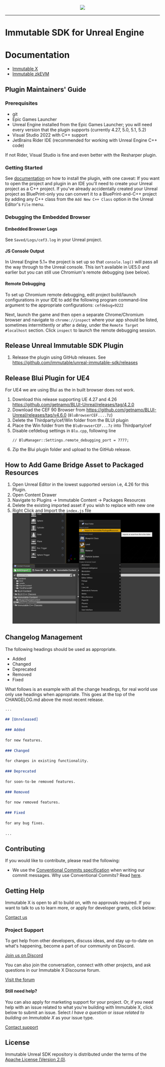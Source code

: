 <div align="center">
  <p align="center">
    <a  href="https://docs.x.immutable.com/docs">
      <img src="https://cdn.dribbble.com/users/1299339/screenshots/7133657/media/837237d447d36581ebd59ec36d30daea.gif" width="280"/>
    </a>
  </p>
</div>

---

# Immutable SDK for Unreal Engine

# Documentation

* [Immutable X](https://docs.immutable.com/docs/x/sdks/unreal)
* [Immutable zkEVM](https://docs.immutable.com/docs/zkEVM/sdks/unreal)

## Plugin Maintainers' Guide

### Prerequisites

- git
- Epic Games Launcher
- Unreal Engine installed from the Epic Games Launcher; you will need every version that the plugin supports (currently 4.27, 5.0, 5.1, 5.2)
- Visual Studio 2022 with C++ support
- JetBrains Rider IDE (recommended for working with Unreal Engine C++ code)

If not Rider, Visual Studio is fine and even better with the Resharper plugin.

### Getting Started

See [documentation](#documentation) on how to install the plugin, with one caveat:  If you want to open the project and plugin in an IDE you'll need to create your Unreal project as a C++ project.  If you've already accidentally created your Unreal project as BluePrint-only you can convert it to a BluePrint-and-C++ project by adding any C++ class from the `Add New C++ Class` option in the Unreal Editor's `File` menu.

### Debugging the Embedded Browser

#### Embedded Browser Logs

See `Saved/Logs/cef3.log` in your Unreal project.

#### JS Console Output

In Unreal Engine 5.1+ the project is set up so that `console.log()` will pass all the way through to the Unreal console.  This isn't available in UE5.0 and earlier but you can still use Chromium's remote debugging (see below).

#### Remote Debugging

To set up Chromium remote debugging, edit project build/launch configurations in your IDE to add the following program command-line argument to the appropriate configurations: `cefdebug=9222`

Next, launch the game and then open a separate Chrome/Chromium browser and navigate to `chrome://inspect` where your app should be listed, sometimes intermittently or after a delay, under the `Remote Target #localhost` section.  Click `inspect` to launch the remote debugging session.

## Release Unreal Immutable SDK Plugin

1. Release the plugin using GitHub releases. See https://github.com/immutable/unreal-immutable-sdk/releases

## Release Blui Plugin for UE4

For UE4 we are using Blui as the in built browser does not work.

1. Download this release supporting UE 4.27 and 4.26 https://github.com/getnamo/BLUI-Unreal/releases/tag/4.2.0
2. Download the CEF 90 Browser from https://github.com/getnamo/BLUI-Unreal/releases/tag/v4.6.0 (`BluBrowserCEF....7z`)
3. Delete the Thirdparty/cef/Win folder from the BLUI plugin
4. Place the Win folder from the `BluBrowserCEF...7z` into Thirdparty/cef
5. Disable cefdebug settings in `Blu.cpp`, following line
    ```
    // BluManager::Settings.remote_debugging_port = 7777;
    ```
6. Zip the Blui plugin folder and upload to the GitHub release.

## How to Add Game Bridge Asset to Packaged Resources

1. Open Unreal Editor in the lowest supported version i.e, 4.26 for this Plugin.
2. Open Content Drawer
3. Navigate to Plugins -> Immutable Content -> Packages Resources
4. Delete the existing imported asset if you wish to replace with new one
5. Right Click and Import the `index.js` file
   ![Import Asset](Docs/ImportAsset.png)


## Changelog Management

The following headings should be used as appropriate.

- Added
- Changed
- Deprecated
- Removed
- Fixed

What follows is an example with all the change headings, for real world use only use headings when appropriate.
This goes at the top of the CHANGELOG.md above the most recent release.

```markdown
...

## [Unreleased]

### Added

for new features.

### Changed

for changes in existing functionality.

### Deprecated

for soon-to-be removed features.

### Removed

for now removed features.

### Fixed

for any bug fixes.

...
```

## Contributing

If you would like to contribute, please read the following:

- We use the [Conventional Commits specification](https://www.conventionalcommits.org/en/v1.0.0/#specification) when writing our commit messages. Why use Conventional Commits? Read [here](https://www.conventionalcommits.org/en/v1.0.0/#why-use-conventional-commits).

## Getting Help

Immutable X is open to all to build on, with no approvals required. If you want to talk to us to learn more, or apply for developer grants, click below:

[Contact us](https://www.immutable.com/contact)

### Project Support

To get help from other developers, discuss ideas, and stay up-to-date on what's happening, become a part of our community on Discord.

[Join us on Discord](https://discord.gg/TkVumkJ9D6)

You can also join the conversation, connect with other projects, and ask questions in our Immutable X Discourse forum.

[Visit the forum](https://forum.immutable.com/)

#### Still need help?

You can also apply for marketing support for your project. Or, if you need help with an issue related to what you're building with Immutable X, click below to submit an issue. Select _I have a question_ or _issue related to building on Immutable X_ as your issue type.

[Contact support](https://support.immutable.com/hc/en-us/requests/new)

## License

Immutable Unreal SDK repository is distributed under the terms of the [Apache License (Version 2.0)](LICENSE).
